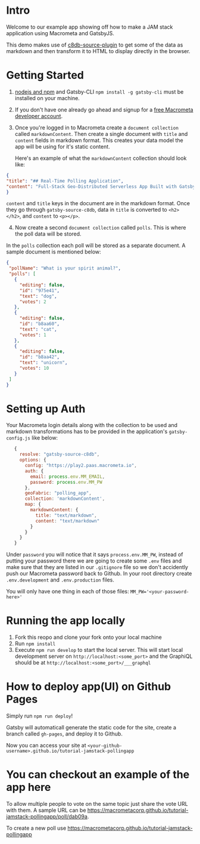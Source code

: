 # Intro

Welcome to our example app showing off how to make a JAM stack application using Macrometa and GatsbyJS.

This demo makes use of [c8db-source-plugin](https://www.npmjs.com/package/gatsby-source-c8db) to get some of the data as markdown and then transform it to HTML to display directly in the browser.

# Getting Started 
  1. [nodejs and npm](https://docs.npmjs.com/downloading-and-installing-node-js-and-npm) and Gatsby-CLI `npm install -g gatsby-cli` must be installed on your machine.
  2. If you don't have one already go ahead and signup for a [free Macrometa developer account](https://auth.paas.macrometa.io/signup).
  3. Once you're logged in to Macrometa create a `document collection` called `markdownContent`. Then create a single document with `title` and `content` fields in markdown format. This creates your data model the app will be using for it's static content.

      Here's an example of what the `markdownContent` collection should look like:

  ```json
{
  "title": "## Real-Time Polling Application",
  "content": "Full-Stack Geo-Distributed Serverless App Built with GatsbyJS and Macrometa!"
}
  ```
 `content` and `title` keys in the document are in the markdown format. Once they go through `gatsby-source-c8db`, data in `title` is converted to `<h2></h2>`, and `content` to `<p></p>`.

  4. Now create a second `document collection` called `polls`. This is where the poll data will be stored.

 In the `polls` collection each poll will be stored as a separate document. A sample document is mentioned below:

 ```json
{
  "pollName": "What is your spirit animal?",
  "polls": [
    {
      "editing": false,
      "id": "975e41",
      "text": "dog",
      "votes": 2
    },
    {
      "editing": false,
      "id": "b8aa60",
      "text": "cat",
      "votes": 1
    },
    {
      "editing": false,
      "id": "b8aa42",
      "text": "unicorn",
      "votes": 10
    }
  ]
}
 ```

# Setting up Auth
 Your Macrometa login details along with the collection to be used and markdown transformations has to be provided in the application's `gatsby-config.js` like below:
 
 ```js
    {
      resolve: "gatsby-source-c8db",
      options: {
        config: "https://play2.paas.macrometa.io",
        auth: {
          email: process.env.MM_EMAIL,
          password: process.env.MM_PW
        },
        geoFabric: "polling_app",
        collection: 'markdownContent',
        map: {
          markdownContent: { 
            title: "text/markdown",
            content: "text/markdown" 
          }
        }
      }
    }

 ```

Under `password` you will notice that it says `process.env.MM_PW`, instead of putting your password there we are going to create some `.env` files and make sure that they are listed in our `.gitignore` file so we don't accidently push our Macrometa password back to Github. In your root directory create `.env.development` and `.env.production` files.

You will only have one thing in each of those files: `MM_PW='<your-password-here>'`

# Running the app locally

1. Fork this reopo and clone your fork onto your local machine
2. Run `npm install`
3. Execute `npm run develop` to start the local server. This will start local development server on `http://localhost:<some_port>` and the GraphiQL should be at `http://localhost:<some_port>/___graphql`

# How to deploy app(UI) on Github Pages

Simply run `npm run deploy`!

Gatsby will automaticall generate the static code for the site, create a branch called `gh-pages`, and deploy it to Github.

Now you can access your site at `<your-github-username>.github.io/tutorial-jamstack-pollingapp`

# You can checkout an example of the app here

To allow multiple people to vote on the same topic just share the vote URL with them. A sample URL can be 
https://macrometacorp.github.io/tutorial-jamstack-pollingapp/poll/dab09a.

To create a new poll use https://macrometacorp.github.io/tutorial-jamstack-pollingapp
